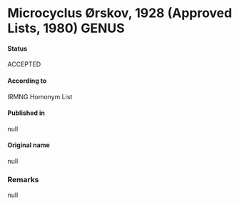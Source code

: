 Microcyclus Ørskov, 1928 (Approved Lists, 1980) GENUS
=======

#### Status
ACCEPTED

#### According to
IRMNG Homonym List

#### Published in
null

#### Original name
null

### Remarks
null